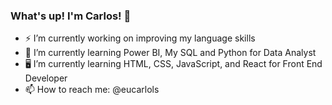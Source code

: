 ### What's up! I'm Carlos! 👋

- ⚡ I’m currently working on improving my language skills
- 🌱 I’m currently learning Power BI, My SQL and Python for Data Analyst
- 🖥️ I’m currently learning HTML, CSS, JavaScript, and React for Front End Developer
- 📫 How to reach me: @eucarlols
